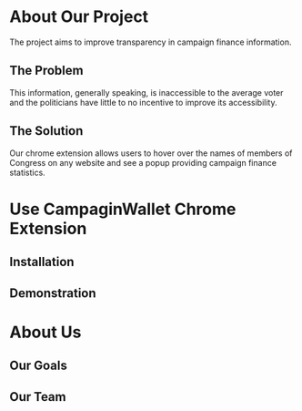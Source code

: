 # About Our Project
The project aims to improve transparency in campaign finance information. 

## The Problem
This information, generally speaking, is inaccessible to the average voter and the politicians have little to no incentive to improve its accessibility. 

## The Solution
Our chrome extension allows users to hover over the names of members of Congress on any website and see a popup providing campaign finance statistics.

# Use CampaginWallet Chrome Extension

## Installation

## Demonstration

# About Us

## Our Goals

## Our Team
